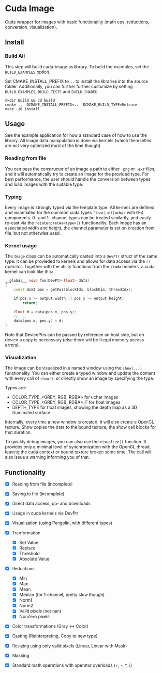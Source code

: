 # Cuda Image

Cuda wrapper for images with basic functionality (math ops, reductions, conversion, visualization).

## Install

### Build All

This step will build cuda-image as library.
To build the examples, set the `BUILD_EXAMPLES` option.

Set CMAKE_INSTALL_PREFIX to `..` to install the libraries into the source folder. 
Additionally, you can further further customize by setting `BUILD_EXAMPLES`, `BUILD_TESTS` and `BUILD_SHARED`. 

```
mkdir build && cd build
cmake .. -DCMAKE_INSTALL_PREFIX=.. -DCMAKE_BUILD_TYPE=Release
make -j8 install
```

## Usage

See the example application for how a standard case of how to use the library.
All image data manipulation is done via kernels (which themselfes are not very optimized most of the time though).

### Reading from file

You can pass the constructor of an image a path to either `.png` or `.exr` files, and it will automatically try to create
an image for the provided type. For best performance, the user should handle the conversion between types and load images
with the suitable type.

### Typing
Every image is strongly typed via the template type. All kernels are defined and insantiated for the 
common cuda types `float|int|uchar` with 0-4 components. 0- and 1- channel types can be treated similarily, and 
easily re-cast via the `reinterpretAs<type>()` functionality.
Each image has an associated width and height, the channel parameter is set on creation from file, but not otherwise used.

### Kernel usage
The `Image` class can be automatically casted into a `DevPtr` struct of the same type. It can be provieded to kernels and allows for data access via the `()` operator. Together with the utility functions from the `/cuda` headers, a cuda kernel can look like this:
```c++
__global__ void foo(DevPtr<float> data)
{
    const dim3 pos = getPos(blockIdx, blockDim, threadIdx);

    if(pos.x >= output.width || pos.y >= output.height)
        return;
        
    float d = data(pos.x, pos.y);
    // ...
    data(pos.x, pos.y) = d;
}
```
Note that DevicePtrs can be passed by reference on host side, but on device a copy is neccessary (else there will be illegal memory access errors).

### Visualization

The image can be visualized in a named window using the `show(...)` functionality.
You can either create a typed window and update the content with every call of `show()`, or directly show an image by specifying the type.

Types are:
- COLOR_TYPE_<GREY, RGB, RGBA> for uchar images
- COLOR_TYPE_<GREY, RGB, RGBA>_F for float images
- DEPTH_TYPE for float images, showing the depth map as a 3D illuminated surface

Internally, every time a new window is created, it will also create a OpenGL texture. Show copies the data to the bound texture, the show call blocks for that duration.

To quickly debug images, you can also use the `visualize()` function. It provides only a minimal level of synchronization with the OpenGL thread, leaving the cuda context or bound texture broken some time. The call will also issue a warning informing you of that.

## Functionality

- [x] Reading from file (incomplete)
- [x] Saving to file (incomplete)
- [x] Direct data access, up- and downloads
- [x] Usage in cuda kernels via DevPtr
- [x] Visualization (using Pangolin, with different types)
- [x] Tranformation
    - [x] Set Value
    - [x] Replace
    - [x] Threshold
    - [x] Absolute Value
- [x] Reductions 
    - [x] Min
    - [x] Max
    - [x] Mean
    - [x] Median (for 1-channel, pretty slow though)
    - [x] Norm1
    - [x] Norm2
    - [x] Valid pixels (not nan)
    - [x] NonZero pixels 
- [x] Color transformations (Gray <-> Color)
- [x] Casting (Reinterpreting, Copy to new type)
- [x] Resizing using only valid pixels (Linear, Linear with Mask)
- [x] Masking
- [x] Standard math operations with operator overloads (+, -, *, /)


